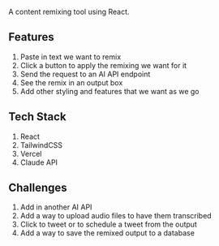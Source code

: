 A content remixing tool using React. 

## Features

1. Paste in text we want to remix 
2. Click a button to apply the remixing we want for it 
3. Send the request to an AI API endpoint
4. See the remix in an output box
5. Add other styling and features that we want as we go

## Tech Stack

1. React
2. TailwindCSS
3. Vercel
4. Claude API

## Challenges

1. Add in another AI API
2. Add a way to upload audio files to have them transcribed
3. Click to tweet or to schedule a tweet from the output
4. Add a way to save the remixed output to a database
